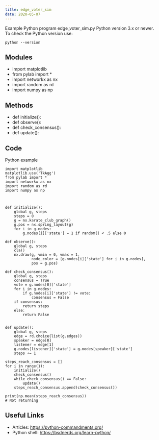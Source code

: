 ```yaml
---
title: edge_voter_sim
date: 2020-05-07
---
```

Example Python program edge_voter_sim.py
Python version 3.x or newer.
To check the Python version use:

    python --version

## Modules

* import matplotlib
* from pylab import *
* import networkx as nx
* import random as rd
* import numpy as np

## Methods

* def initialize():
* def observe():
* def check_consensus():
* def update():

## Code

Python example

    import matplotlib
    matplotlib.use('TkAgg')
    from pylab import *
    import networkx as nx
    import random as rd
    import numpy as np
    
    
    
    def initialize():
        global g, steps
        steps = 0
        g = nx.karate_club_graph()
        g.pos = nx.spring_layout(g)
        for i in g.nodes:
            g.nodes[i]['state'] = 1 if random() < .5 else 0
    
    def observe():
        global g, steps
        cla()
        nx.draw(g, vmin = 0, vmax = 1,
                node_color = [g.nodes[i]['state'] for i in g.nodes],
                pos = g.pos)
    
    def check_consensus():
        global g, steps
        consensus = True
        vote = g.nodes[0]['state']
        for i in g.nodes:
            if g.nodes[i]['state'] != vote:
                consensus = False
        if consensus:
            return steps
        else:
            return False
    
    
    def update():
        global g, steps
        edge = rd.choice(list(g.edges))
        speaker = edge[0]
        listener = edge[1]
        g.nodes[listener]['state'] = g.nodes[speaker]['state']
        steps += 1
    
    steps_reach_consensus = []
    for i in range(1):
        initialize()
        check_consensus()
        while check_consensus() == False:
            update()
        steps_reach_consensus.append(check_consensus())
    
    print(np.mean(steps_reach_consensus))
    # Not returning

## Useful Links

- Articles: https://python-commandments.org/
- Python shell: https://bsdnerds.org/learn-python/
